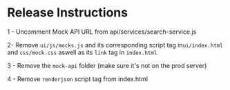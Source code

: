 # Release Instructions
1 - Uncomment Mock API URL from api/services/search-service.js

2- Remove `ui/js/mocks.js` and its corresponding script tag in`ui/index.html` and `css/mock.css` aswell as its `link` tag in `index.html`

3 - Remove the `mock-api` folder (make sure it's not on the prod server)

4 - Remove `renderjson` script tag from index.html